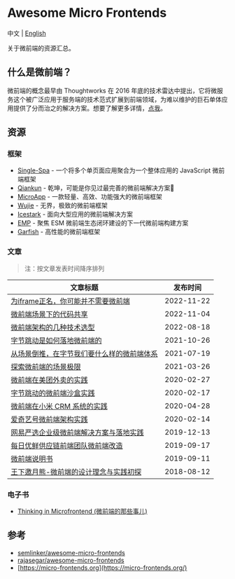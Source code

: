 # Awesome Micro Frontends

中文 | [English](README.en.md)

关于微前端的资源汇总。

## 什么是微前端？

微前端的概念最早由 Thoughtworks 在 2016 年底的技术雷达中提出，它将微服务这个被广泛应用于服务端的技术范式扩展到前端领域，为难以维护的巨石单体应用提供了分而治之的解决方案。想要了解更多详情，[点我](https://micro-frontends.org/)。

## 资源

### 框架

- [Single-Spa](https://single-spa.js.org/) - 一个将多个单页面应用聚合为一个整体应用的 JavaScript 微前端框架
- [Qiankun](https://github.com/umijs/qiankun) - 乾坤，可能是你见过最完善的微前端解决方案🧐
- [MicroApp](https://github.com/micro-zoe/micro-app) - 一款轻量、高效、功能强大的微前端框架
- [Wujie](https://github.com/Tencent/wujie) - 无界，极致的微前端框架
- [Icestark](https://github.com/ice-lab/icestark) - 面向大型应用的微前端解决方案
- [EMP](https://github.com/efoxTeam/emp) - 聚焦 ESM 微前端生态闭环建设的下一代微前端构建方案
- [Garfish](https://github.com/modern-js-dev/garfish) - 高性能的微前端框架

### 文章

> 注：按文章发表时间降序排列

|文章标题|发布时间|
|---|---|
|[为iframe正名，你可能并不需要微前端](https://mp.weixin.qq.com/s/Sp2hlxUcY45-v9nlIhEOow)| 2022-11-22|
|[微前端场景下的代码共享](https://mp.weixin.qq.com/s/InlTgfOyLz4BRh1x0Gxzfw)| 2022-11-04|
|[微前端架构的几种技术选型](https://mp.weixin.qq.com/s/Kv_PF4TPc0Bdh9D8LK0lhw)|2022-08-18|
|[字节跳动是如何落地微前端的](https://mp.weixin.qq.com/s/VtF1ZjR72PjfbcRjWZjRfg)|2021-10-26|
|[从场景倒推，在字节我们要什么样的微前端体系](https://mp.weixin.qq.com/s/pTjaje1LUQ2K6VnfsM2eSg)|2021-07-19|
|[探索微前端的场景极限](https://mp.weixin.qq.com/s/FE3jsrqHrLWIjdEqaetoiA)| 2021-03-26|
|[微前端在美团外卖的实践](https://juejin.cn/post/6844904073972432903)|2020-02-27|
|[字节跳动的微前端沙盒实践](https://juejin.cn/post/6844904066225537037)|2020-02-17|
|[微前端在小米 CRM 系统的实践](https://mp.weixin.qq.com/s/Q4T_UgMIYX1Iu8jUXtPr_w)|2020-04-28|
|[爱奇艺号微前端架构实践](https://mp.weixin.qq.com/s/MgZGuthSv49qXWr_YBhyeQ)|2020-02-14|
|[网易严选企业级微前端解决方案与落地实践](https://mp.weixin.qq.com/s/x2N-Y5xZV-XbrqxDT_wLKA)| 2019-12-13|
|[每日优鲜供应链前端团队微前端改造](https://juejin.cn/post/6844903943873675271)|2019-09-17|
|[微前端说明书](https://zhuanlan.zhihu.com/p/82051427)|2019-09-11|
|[王下邀月熊-微前端的设计理念与实践初探](https://zhuanlan.zhihu.com/p/41879781)|2018-08-12|

### 电子书

- [Thinking in Microfrontend (微前端的那些事儿)](https://github.com/phodal/microfrontends)

## 参考

- [semlinker/awesome-micro-frontends](https://github.com/semlinker/awesome-micro-frontends)
- [rajasegar/awesome-micro-frontends](https://github.com/rajasegar/awesome-micro-frontends)
- [https://micro-frontends.org](https://micro-frontends.org/)
